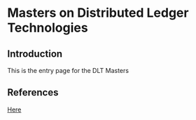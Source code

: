 
# Masters on Distributed Ledger Technologies

## Introduction
This is the entry page for the DLT Masters

## References
[Here](https://prgazevedo.github.io/DLT_Masters/Documentation/)
